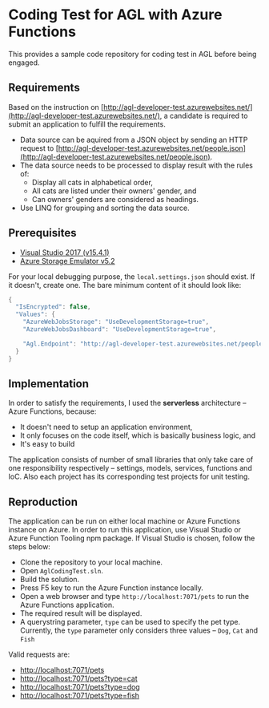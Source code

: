 # Coding Test for AGL with Azure Functions #

This provides a sample code repository for coding test in AGL before being engaged.


## Requirements ##

Based on the instruction on [http://agl-developer-test.azurewebsites.net/](http://agl-developer-test.azurewebsites.net/), a candidate is required to submit an application to fulfill the requirements.

* Data source can be aquired from a JSON object by sending an HTTP request to [http://agl-developer-test.azurewebsites.net/people.json](http://agl-developer-test.azurewebsites.net/people.json).
* The data source needs to be processed to display result with the rules of:
  * Display all cats in alphabetical order,
  * All cats are listed under their owners' gender, and
  * Can owners' genders are considered as headings.
* Use LINQ for grouping and sorting the data source.


## Prerequisites ##

* [Visual Studio 2017 (v15.4.1)](https://www.visualstudio.com/?WT.mc_id=dotnet-0000-juyoo)
* [Azure Storage Emulator v5.2](https://docs.microsoft.com/azure/storage/common/storage-use-emulator?WT.mc_id=dotnet-0000-juyoo)

For your local debugging purpose, the `local.settings.json` should exist. If it doesn't, create one. The bare minimum content of it should look like:

```csharp
{
  "IsEncrypted": false,
  "Values": {
    "AzureWebJobsStorage": "UseDevelopmentStorage=true",
    "AzureWebJobsDashboard": "UseDevelopmentStorage=true",

    "Agl.Endpoint": "http://agl-developer-test.azurewebsites.net/people.json"
  }
}
```


## Implementation ##

In order to satisfy the requirements, I used the **serverless** architecture &ndash; Azure Functions, because:

* It doesn't need to setup an application environment,
* It only focuses on the code itself, which is basically business logic, and
* It's easy to build

The application consists of number of small libraries that only take care of one responsibility respectively &ndash; settings, models, services, functions and IoC. Also each project has its corresponding test projects for unit testing.


## Reproduction ##

The application can be run on either local machine or Azure Functions instance on Azure. In order to run this application, use Visual Studio or Azure Function Tooling npm package. If Visual Studio is chosen, follow the steps below:

* Clone the repository to your local machine.
* Open `AglCodingTest.sln`.
* Build the solution.
* Press F5 key to run the Azure Function instance locally.
* Open a web browser and type `http://localhost:7071/pets` to run the Azure Functions application.
* The required result will be displayed.
* A querystring parameter, `type` can be used to specify the pet type. Currently, the `type` parameter only considers three values &ndash; `Dog`, `Cat` and `Fish`

Valid requests are:

* [http://localhost:7071/pets](http://localhost:7071/pets)
* [http://localhost:7071/pets?type=cat](http://localhost:7071/pets?type=cat)
* [http://localhost:7071/pets?type=dog](http://localhost:7071/pets?type=dog)
* [http://localhost:7071/pets?type=fish](http://localhost:7071/pets?type=fish)

